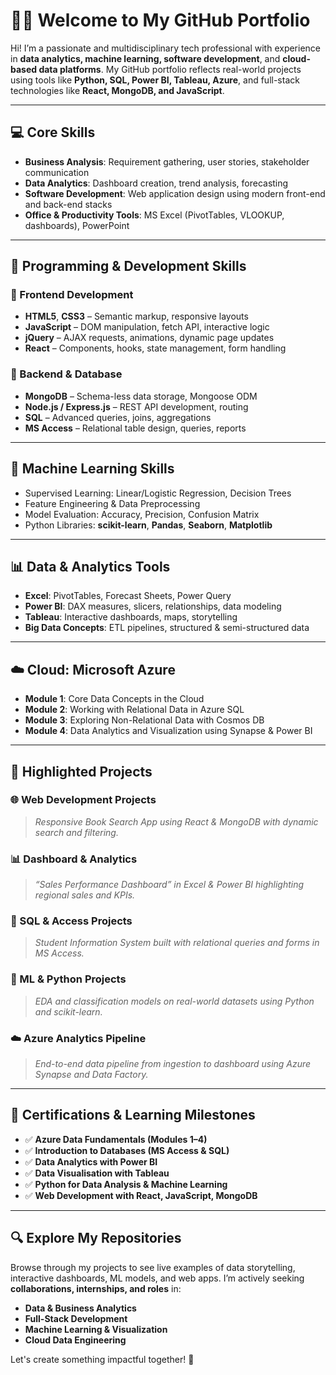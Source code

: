 # 👩‍💻 Welcome to My GitHub Portfolio

Hi! I’m a passionate and multidisciplinary tech professional with experience in **data analytics, machine learning, software development**, and **cloud-based data platforms**. My GitHub portfolio reflects real-world projects using tools like **Python, SQL, Power BI, Tableau, Azure**, and full-stack technologies like **React, MongoDB, and JavaScript**.

---

## 💻 Core Skills

- **Business Analysis**: Requirement gathering, user stories, stakeholder communication
- **Data Analytics**: Dashboard creation, trend analysis, forecasting
- **Software Development**: Web application design using modern front-end and back-end stacks
- **Office & Productivity Tools**: MS Excel (PivotTables, VLOOKUP, dashboards), PowerPoint

---

## 🧠 Programming & Development Skills

### 🎯 Frontend Development
- **HTML5**, **CSS3** – Semantic markup, responsive layouts
- **JavaScript** – DOM manipulation, fetch API, interactive logic
- **jQuery** – AJAX requests, animations, dynamic page updates
- **React** – Components, hooks, state management, form handling

### 🧩 Backend & Database
- **MongoDB** – Schema-less data storage, Mongoose ODM
- **Node.js / Express.js** – REST API development, routing
- **SQL** – Advanced queries, joins, aggregations
- **MS Access** – Relational table design, queries, reports

---

## 🤖 Machine Learning Skills

- Supervised Learning: Linear/Logistic Regression, Decision Trees
- Feature Engineering & Data Preprocessing
- Model Evaluation: Accuracy, Precision, Confusion Matrix
- Python Libraries: **scikit-learn**, **Pandas**, **Seaborn**, **Matplotlib**

---

## 📊 Data & Analytics Tools

- **Excel**: PivotTables, Forecast Sheets, Power Query
- **Power BI**: DAX measures, slicers, relationships, data modeling
- **Tableau**: Interactive dashboards, maps, storytelling
- **Big Data Concepts**: ETL pipelines, structured & semi-structured data

---

## ☁️ Cloud: Microsoft Azure

- **Module 1**: Core Data Concepts in the Cloud
- **Module 2**: Working with Relational Data in Azure SQL
- **Module 3**: Exploring Non-Relational Data with Cosmos DB
- **Module 4**: Data Analytics and Visualization using Synapse & Power BI

---

## 📂 Highlighted Projects

### 🌐 Web Development Projects
> *Responsive Book Search App using React & MongoDB with dynamic search and filtering.*

### 📊 Dashboard & Analytics
> *“Sales Performance Dashboard” in Excel & Power BI highlighting regional sales and KPIs.*

### 💾 SQL & Access Projects
> *Student Information System built with relational queries and forms in MS Access.*

### 🤖 ML & Python Projects
> *EDA and classification models on real-world datasets using Python and scikit-learn.*

### ☁️ Azure Analytics Pipeline
> *End-to-end data pipeline from ingestion to dashboard using Azure Synapse and Data Factory.*

---

## 📜 Certifications & Learning Milestones

- ✅ **Azure Data Fundamentals (Modules 1–4)**
- ✅ **Introduction to Databases (MS Access & SQL)**
- ✅ **Data Analytics with Power BI**
- ✅ **Data Visualisation with Tableau**
- ✅ **Python for Data Analysis & Machine Learning**
- ✅ **Web Development with React, JavaScript, MongoDB**

---

## 🔍 Explore My Repositories  

Browse through my projects to see live examples of data storytelling, interactive dashboards, ML models, and web apps. I’m actively seeking **collaborations, internships, and roles** in:

- **Data & Business Analytics**
- **Full-Stack Development**
- **Machine Learning & Visualization**
- **Cloud Data Engineering**

Let's create something impactful together! 🚀
